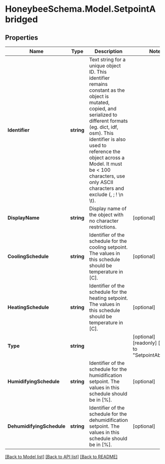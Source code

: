 
# HoneybeeSchema.Model.SetpointAbridged

## Properties

Name | Type | Description | Notes
------------ | ------------- | ------------- | -------------
**Identifier** | **string** | Text string for a unique object ID. This identifier remains constant as the object is mutated, copied, and serialized to different formats (eg. dict, idf, osm). This identifier is also used to reference the object across a Model. It must be &lt; 100 characters, use only ASCII characters and exclude (, ; ! \\n \\t). | 
**DisplayName** | **string** | Display name of the object with no character restrictions. | [optional] 
**CoolingSchedule** | **string** | Identifier of the schedule for the cooling setpoint. The values in this schedule should be temperature in [C]. | [optional] 
**HeatingSchedule** | **string** | Identifier of the schedule for the heating setpoint. The values in this schedule should be temperature in [C]. | [optional] 
**Type** | **string** |  | [optional] [readonly] [default to "SetpointAbridged"]
**HumidifyingSchedule** | **string** | Identifier of the schedule for the humidification setpoint. The values in this schedule should be in [%]. | [optional] 
**DehumidifyingSchedule** | **string** | Identifier of the schedule for the dehumidification setpoint. The values in this schedule should be in [%]. | [optional] 

[[Back to Model list]](../README.md#documentation-for-models)
[[Back to API list]](../README.md#documentation-for-api-endpoints)
[[Back to README]](../README.md)

